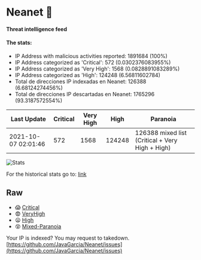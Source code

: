 # Neanet :hocho:
#### Threat intelligence feed
#### The stats:

- IP Address with malicious activities reported: 1891684 (100%)
- IP Address categorized as 'Critical':  572 (0.0302376083955%)
- IP Address categorized as 'Very High':  1568 (0.0828891083289%)
- IP Address categorized as 'High':  124248 (6.56811602784)
- Total de direcciones IP indexadas en Neanet:  126388 (6.68124274456%)
- Total de direcciones IP descartadas en Neanet:  1765296 (93.3187572554%)

| Last Update | Critical | Very High | High | Paranoia |
| --- | --- | --- | --- | --- |
| 2021-10-07 02:01:46 | 572 | 1568 | 124248 | 126388 mixed list (Critical + Very High + High)|

![Stats](https://docs.google.com/spreadsheets/d/e/2PACX-1vSnaNMIXVabIpDJjufMlzH7poXnshF3mgd8Is1g9ytUEzVsP5my4Trn8f-xkoLLQ38xpL3HtmUexLo6/pubchart?oid=501124687&format=image)

For the historical stats go to: [link](/stats.csv)
## Raw
- :scream: [Critical](https://raw.githubusercontent.com/JavaGarcia/Neanet/master/blacklists/neanet_critical.txt)
- :fearful: [VeryHigh](https://raw.githubusercontent.com/JavaGarcia/Neanet/master/blacklists/neanet_veryHigh.txtt)
- :frowning: [High](https://raw.githubusercontent.com/JavaGarcia/Neanet/master/blacklists/neanet_high.txt)
- :dizzy_face: [Mixed-Paranoia](https://raw.githubusercontent.com/JavaGarcia/Neanet/master/blacklists/neanet_all.txt)


Your IP is indexed? You may request to takedown. [https://github.com/JavaGarcia/Neanet/issues](https://github.com/JavaGarcia/Neanet/issues)

































































































































































































































































































































































































































































































































































































































































































































































































































































































































































































































































































































































































































































































































































































































































































































































































































































































































































































































































































































































































































































































































































































































































































































































































































































































































































































































































































































































































































































































































































































































































































































































































































































































































































































































































































































































































































































































































































































































































































































































































































































































































































































































































































































































































































































































































































































































































































































































































































































































































































































































































































































































































































































































































































































































































































































































































































































































































































































































































































































































































































































































































































































































































































































































































































































































































































































































































































































































































































































































































































































































































































































































































































































































































































































































































































































































































































































































































































































































































































































































































































































































































































































































































































































































































































































































































































































































































































































































































































































































































































































































































































































































































































































































































































































































































































